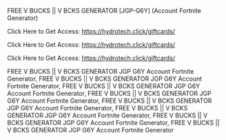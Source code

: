 FREE V BUCKS || V BCKS GENERATOR [JGP-G6Y] (Account Fortnite Generator)

Click Here to Get Access: https://hydrotech.click/giftcards/

Click Here to Get Access: https://hydrotech.click/giftcards/

Click Here to Get Access: https://hydrotech.click/giftcards/

FREE V BUCKS || V BCKS GENERATOR JGP G6Y Account Fortnite Generator, FREE V BUCKS || V BCKS GENERATOR JGP G6Y Account Fortnite Generator, FREE V BUCKS || V BCKS GENERATOR JGP G6Y Account Fortnite Generator, FREE V BUCKS || V BCKS GENERATOR JGP G6Y Account Fortnite Generator, FREE V BUCKS || V BCKS GENERATOR JGP G6Y Account Fortnite Generator, FREE V BUCKS || V BCKS GENERATOR JGP G6Y Account Fortnite Generator, FREE V BUCKS || V BCKS GENERATOR JGP G6Y Account Fortnite Generator, FREE V BUCKS || V BCKS GENERATOR JGP G6Y Account Fortnite Generator
